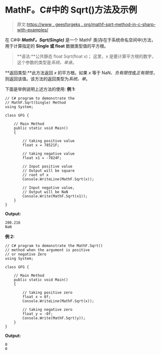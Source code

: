 # MathF。C#中的 Sqrt()方法及示例

> 原文:[https://www . geesforgeks . org/mathf-sqrt-method-in-c-sharp-with-examples/](https://www.geeksforgeeks.org/mathf-sqrt-method-in-c-sharp-with-examples/)

在 C#中 ***MathF。Sqrt(Single)*** 是一个 MathF 类(存在于系统命名空间中)方法，用于计算指定的 **Single 或 float** 数据类型值的平方根。

> **语法:**公共静态 float Sqrt(float x)；
> 这里，x 是要计算平方根的数字，这个参数的类型是*系统。单身*。

**返回类型:**此方法返回 *x* 的平方根。如果 *x* 等于 NaN、*负有限性*或*正有限性*，则返回该值。该方法的返回类型为*系统。单*。

下面是举例说明上述方法的使用:
**例 1:**

```
// C# program to demonstrate the
// MathF.Sqrt(Single) Method
using System;

class GFG {

    // Main Method
    public static void Main()
    {

        // taking positive value
        float x = 78521F;

        // taking negative value
        float x1 = -7824F;

        // Input positive value
        // Output will be square
        // root of x
        Console.WriteLine(MathF.Sqrt(x));

        // Input negative value,
        // Output will be NaN
        Console.Write(MathF.Sqrt(x1));
    }
}
```

**Output:**

```
280.216
NaN

```

**例 2:**

```
// C# program to demonstrate the MathF.Sqrt()
// method when the argument is positive
// or negative Zero
using System;

class GFG {

    // Main Method
    public static void Main()
    {

        // taking positive zero 
        float x = 0f;
        Console.WriteLine(MathF.Sqrt(x));

        // taking negative zero
        float y = -0f;
        Console.Write(MathF.Sqrt(y));
    }
}
```

**Output:**

```
0
0

```